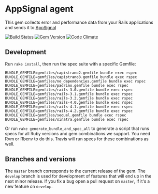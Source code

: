AppSignal agent
=================

This gem collects error and performance data from your Rails
applications and sends it to [AppSignal](https://appsignal.com)

[![Build Status](https://travis-ci.org/appsignal/appsignal-ruby.png?branch=master)](https://travis-ci.org/appsignal/appsignal-ruby)
[![Gem Version](https://badge.fury.io/rb/appsignal.svg)](http://badge.fury.io/rb/appsignal)
[![Code Climate](https://codeclimate.com/github/appsignal/appsignal.png)](https://codeclimate.com/github/appsignal/appsignal)

## Development

Run `rake install`, then run the spec suite with a specific Gemfile:

```
BUNDLE_GEMFILE=gemfiles/capistrano2.gemfile bundle exec rspec
BUNDLE_GEMFILE=gemfiles/capistrano3.gemfile bundle exec rspec
BUNDLE_GEMFILE=gemfiles/no_dependencies.gemfile bundle exec rspec
BUNDLE_GEMFILE=gemfiles/padrino.gemfile bundle exec rspec
BUNDLE_GEMFILE=gemfiles/rails-3.0.gemfile bundle exec rspec
BUNDLE_GEMFILE=gemfiles/rails-3.1.gemfile bundle exec rspec
BUNDLE_GEMFILE=gemfiles/rails-3.2.gemfile bundle exec rspec
BUNDLE_GEMFILE=gemfiles/rails-4.0.gemfile bundle exec rspec
BUNDLE_GEMFILE=gemfiles/rails-4.1.gemfile bundle exec rspec
BUNDLE_GEMFILE=gemfiles/rails-4.2.gemfile bundle exec rspec
BUNDLE_GEMFILE=gemfiles/sequel.gemfile bundle exec rspec
BUNDLE_GEMFILE=gemfiles/sinatra.gemfile bundle exec rspec
```

Or run `rake generate_bundle_and_spec_all` to generate a script that runs specs for all
Ruby versions and gem combinations we support.
You need Rvm or Rbenv to do this. Travis will run specs for these combinations as well.

## Branches and versions

The `master` branch corresponds to the current release of the gem. The
`develop` branch is used for development of features that will end up in
the next minor release. If you fix a bug open a pull request on `master`, if
it's a new feature on `develop`.
